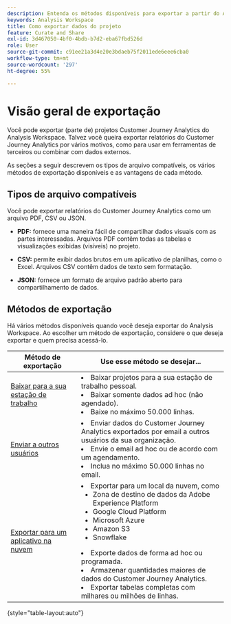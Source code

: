 ```yaml
---
description: Entenda os métodos disponíveis para exportar a partir do Analysis Workspace.
keywords: Analysis Workspace
title: Como exportar dados do projeto
feature: Curate and Share
exl-id: 3d467050-4bf0-4bdb-b7d2-eba67fbd526d
role: User
source-git-commit: c91ee21a3d4e20e3bdaeb75f2011ede6eee6cba0
workflow-type: tm+mt
source-wordcount: '297'
ht-degree: 55%

---
```


# Visão geral de exportação

Você pode exportar (parte de) projetos Customer Journey Analytics do Analysis Workspace. Talvez você queira exportar relatórios do Customer Journey Analytics por vários motivos, como para usar em ferramentas de terceiros ou combinar com dados externos.

As seções a seguir descrevem os tipos de arquivo compatíveis, os vários métodos de exportação disponíveis e as vantagens de cada método.

## Tipos de arquivo compatíveis

Você pode exportar relatórios do Customer Journey Analytics como um arquivo PDF, CSV ou JSON.

* **PDF:** fornece uma maneira fácil de compartilhar dados visuais com as partes interessadas. Arquivos PDF contêm todas as tabelas e visualizações exibidas (visíveis) no projeto. 

* **CSV:** permite exibir dados brutos em um aplicativo de planilhas, como o Excel. Arquivos CSV contêm dados de texto sem formatação.

* **JSON:** fornece um formato de arquivo padrão aberto para compartilhamento de dados.

## Métodos de exportação

Há vários métodos disponíveis quando você deseja exportar do Analysis Workspace. Ao escolher um método de exportação, considere o que deseja exportar e quem precisa acessá-lo.

| Método de exportação | Use esse método se desejar... |
|---------|----------|
| [Baixar para a sua estação de trabalho](/help/analysis-workspace/export/download-send.md) | <li>Baixar projetos para a sua estação de trabalho pessoal.</li><li>Baixar somente dados ad hoc (não agendado).</li> <li>Baixe no máximo 50.000 linhas.</li> <!--true? Are there 2 different options to download to your workstation?--> <!-- is this emailing it? --> |
| [Enviar a outros usuários](/help/analysis-workspace/export/t-schedule-report.md) | <li>Enviar dados do Customer Journey Analytics exportados por email a outros usuários da sua organização.</li><li>Envie o email ad hoc ou de acordo com um agendamento.</li> <li>Inclua no máximo 50.000 linhas no email.</li> <!--true?--> |
| [Exportar para um aplicativo na nuvem](/help/analysis-workspace/export/export-cloud.md) | <li>Exportar para um local da nuvem, como <ul><li>Zona de destino de dados da Adobe Experience Platform</li><li>Google Cloud Platform</li><li>Microsoft Azure</li><li>Amazon S3</li><li>Snowflake</li></ul></li><li>Exporte dados de forma ad hoc ou programada.</li><li>Armazenar quantidades maiores de dados do Customer Journey Analytics.</li><li>Exportar tabelas completas com milhares ou milhões de linhas.<!-- What other things? Wiki talks about things that aren't even possible in Data Warehouse. What are they? --> </li> |

{style="table-layout:auto"}
